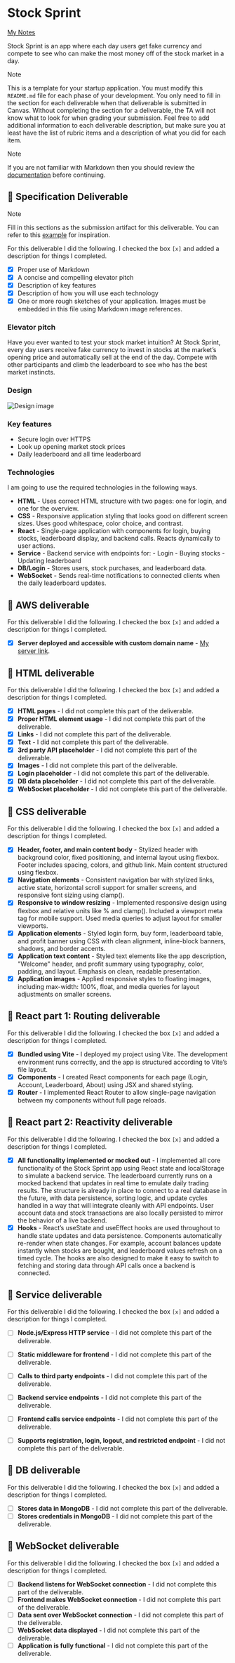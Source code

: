 # Stock Sprint

[My Notes](notes.md)

Stock Sprint is an app where each day users get fake currency and compete to see who can make the most money off of the stock market in a day.


> [!NOTE]
>  This is a template for your startup application. You must modify this `README.md` file for each phase of your development. You only need to fill in the section for each deliverable when that deliverable is submitted in Canvas. Without completing the section for a deliverable, the TA will not know what to look for when grading your submission. Feel free to add additional information to each deliverable description, but make sure you at least have the list of rubric items and a description of what you did for each item.

> [!NOTE]
>  If you are not familiar with Markdown then you should review the [documentation](https://docs.github.com/en/get-started/writing-on-github/getting-started-with-writing-and-formatting-on-github/basic-writing-and-formatting-syntax) before continuing.

## 🚀 Specification Deliverable

> [!NOTE]
>  Fill in this sections as the submission artifact for this deliverable. You can refer to this [example](https://github.com/webprogramming260/startup-example/blob/main/README.md) for inspiration.

For this deliverable I did the following. I checked the box `[x]` and added a description for things I completed.

- [x] Proper use of Markdown
- [x] A concise and compelling elevator pitch
- [x] Description of key features
- [x] Description of how you will use each technology
- [x] One or more rough sketches of your application. Images must be embedded in this file using Markdown image references.

### Elevator pitch

Have you ever wanted to test your stock market intuition? At Stock Sprint, every day users receive fake currency to invest in stocks at the market’s opening price and automatically sell at the end of the day. Compete with other participants and climb the leaderboard to see who has the best market instincts.

### Design

![Design image](concept.png)

### Key features

- Secure login over HTTPS
- Look up opening market stock prices
- Daily leaderboard and all time leaderboard

### Technologies

I am going to use the required technologies in the following ways.

- **HTML** - Uses correct HTML structure with two pages: one for login, and one for the overview.
- **CSS** - Responsive application styling that looks good on different screen sizes. Uses good whitespace, color choice, and contrast.
- **React** - Single-page application with components for login, buying stocks, leaderboard display, and backend calls. Reacts dynamically to user actions.
- **Service** - Backend service with endpoints for:
                - Login
                - Buying stocks
                - Updating leaderboard
- **DB/Login** - Stores users, stock purchases, and leaderboard data.
- **WebSocket** - Sends real-time notifications to connected clients when the daily leaderboard updates.

## 🚀 AWS deliverable

For this deliverable I did the following. I checked the box `[x]` and added a description for things I completed.

- [x] **Server deployed and accessible with custom domain name** - [My server link](https://stocksprint.click).

## 🚀 HTML deliverable

For this deliverable I did the following. I checked the box `[x]` and added a description for things I completed.

- [X] **HTML pages** - I did not complete this part of the deliverable.
- [X] **Proper HTML element usage** - I did not complete this part of the deliverable.
- [X] **Links** - I did not complete this part of the deliverable.
- [X] **Text** - I did not complete this part of the deliverable.
- [X] **3rd party API placeholder** - I did not complete this part of the deliverable.
- [X] **Images** - I did not complete this part of the deliverable.
- [X] **Login placeholder** - I did not complete this part of the deliverable.
- [X] **DB data placeholder** - I did not complete this part of the deliverable.
- [X] **WebSocket placeholder** - I did not complete this part of the deliverable.

## 🚀 CSS deliverable

For this deliverable I did the following. I checked the box `[x]` and added a description for things I completed.

- [X] **Header, footer, and main content body** - Stylized header with background color, fixed positioning, and internal layout using flexbox. Footer includes spacing, colors, and github link. Main content structured using flexbox.
- [X] **Navigation elements** - Consistent navigation bar with stylized links, active state, horizontal scroll support for smaller screens, and responsive font sizing using clamp().
- [X] **Responsive to window resizing** - Implemented responsive design using flexbox and relative units like % and clamp(). Included a viewport meta tag for mobile support. Used media queries to adjust layout for smaller viewports.
- [X] **Application elements** - Styled login form, buy form, leaderboard table, and profit banner using CSS with clean alignment, inline-block banners, shadows, and border accents.
- [X] **Application text content** - Styled text elements like the app description, "Welcome" header, and profit summary using typography, color, padding, and layout. Emphasis on clean, readable presentation.
- [X] **Application images** - Applied responsive styles to floating images, including max-width: 100%, float, and media queries for layout adjustments on smaller screens.

## 🚀 React part 1: Routing deliverable

For this deliverable I did the following. I checked the box `[x]` and added a description for things I completed.

- [x] **Bundled using Vite** - I deployed my project using Vite. The development environment runs correctly, and the app is structured according to Vite’s file layout.
- [x] **Components** - I created React components for each page (Login, Account, Leaderboard, About) using JSX and shared styling.
- [x] **Router** - I implemented React Router to allow single-page navigation between my components without full page reloads.

## 🚀 React part 2: Reactivity deliverable

For this deliverable I did the following. I checked the box `[x]` and added a description for things I completed.

- [X] **All functionality implemented or mocked out** - I implemented all core functionality of the Stock Sprint app using React state and localStorage to simulate a backend service. The leaderboard currently runs on a mocked backend that updates in real time to emulate daily trading results. The structure is already in place to connect to a real database in the future, with data persistence, sorting logic, and update cycles handled in a way that will integrate cleanly with API endpoints. User account data and stock transactions are also locally persisted to mirror the behavior of a live backend.
- [X] **Hooks** - React’s useState and useEffect hooks are used throughout to handle state updates and data persistence. Components automatically re-render when state changes. For example, account balances update instantly when stocks are bought, and leaderboard values refresh on a timed cycle. The hooks are also designed to make it easy to switch to fetching and storing data through API calls once a backend is connected.

## 🚀 Service deliverable

For this deliverable I did the following. I checked the box `[x]` and added a description for things I completed.

- [ ] **Node.js/Express HTTP service** - I did not complete this part of the deliverable.
- [ ] **Static middleware for frontend** - I did not complete this part of the deliverable.
- [ ] **Calls to third party endpoints** - I did not complete this part of the deliverable.
- [ ] **Backend service endpoints** - I did not complete this part of the deliverable.
- [ ] **Frontend calls service endpoints** - I did not complete this part of the deliverable.
- [ ] **Supports registration, login, logout, and restricted endpoint** - I did not complete this part of the deliverable.


## 🚀 DB deliverable

For this deliverable I did the following. I checked the box `[x]` and added a description for things I completed.

- [ ] **Stores data in MongoDB** - I did not complete this part of the deliverable.
- [ ] **Stores credentials in MongoDB** - I did not complete this part of the deliverable.

## 🚀 WebSocket deliverable

For this deliverable I did the following. I checked the box `[x]` and added a description for things I completed.

- [ ] **Backend listens for WebSocket connection** - I did not complete this part of the deliverable.
- [ ] **Frontend makes WebSocket connection** - I did not complete this part of the deliverable.
- [ ] **Data sent over WebSocket connection** - I did not complete this part of the deliverable.
- [ ] **WebSocket data displayed** - I did not complete this part of the deliverable.
- [ ] **Application is fully functional** - I did not complete this part of the deliverable.
